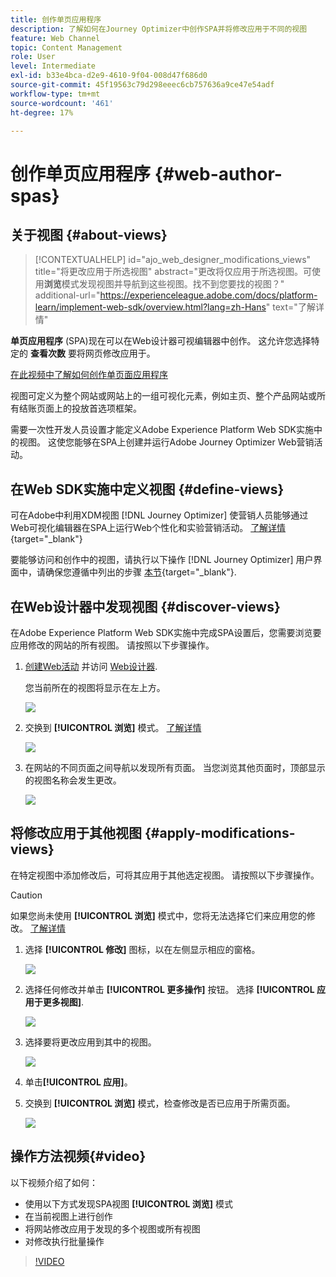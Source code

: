 ```yaml
---
title: 创作单页应用程序
description: 了解如何在Journey Optimizer中创作SPA并将修改应用于不同的视图
feature: Web Channel
topic: Content Management
role: User
level: Intermediate
exl-id: b33e4bca-d2e9-4610-9f04-008d47f686d0
source-git-commit: 45f19563c79d298eeec6cb757636a9ce47e54adf
workflow-type: tm+mt
source-wordcount: '461'
ht-degree: 17%

---
```


# 创作单页应用程序 {#web-author-spas}

## 关于视图 {#about-views}

>[!CONTEXTUALHELP]
>id="ajo_web_designer_modifications_views"
>title="将更改应用于所选视图"
>abstract="更改将仅应用于所选视图。可使用&#x200B;**浏览**&#x200B;模式发现视图并导航到这些视图。找不到您要找的视图？"
>additional-url="https://experienceleague.adobe.com/docs/platform-learn/implement-web-sdk/overview.html?lang=zh-Hans" text="了解详情"

**单页应用程序** (SPA)现在可以在Web设计器可视编辑器中创作。 这允许您选择特定的 **查看次数** 要将网页修改应用于。

[在此视频中了解如何创作单页面应用程序](#video)

视图可定义为整个网站或网站上的一组可视化元素，例如主页、整个产品网站或所有结账页面上的投放首选项框架。

需要一次性开发人员设置才能定义Adobe Experience Platform Web SDK实施中的视图。 这使您能够在SPA上创建并运行Adobe Journey Optimizer Web营销活动。

## 在Web SDK实施中定义视图 {#define-views}

可在Adobe中利用XDM视图 [!DNL Journey Optimizer] 使营销人员能够通过Web可视化编辑器在SPA上运行Web个性化和实验营销活动。 [了解详情](https://experienceleague.adobe.com/docs/experience-platform/edge/personalization/ajo/web-spa-implementation.html?lang=zh-Hans){target="_blank"}

要能够访问和创作中的视图，请执行以下操作 [!DNL Journey Optimizer] 用户界面中，请确保您遵循中列出的步骤 [本节](https://experienceleague.adobe.com/docs/experience-platform/edge/personalization/ajo/web-spa-implementation.html#implement-xdm-views){target="_blank"}.

## 在Web设计器中发现视图 {#discover-views}

在Adobe Experience Platform Web SDK实施中完成SPA设置后，您需要浏览要应用修改的网站的所有视图。 请按照以下步骤操作。

1. [创建Web活动](create-web.md) 并访问 [Web设计器](edit-web-content.md).

   您当前所在的视图将显示在左上方。

   ![](assets/web-designer-view-home.png)

1. 交换到 **[!UICONTROL 浏览]** 模式。 [了解详情](../web/edit-web-content.md#browse-mode)

   ![](assets/web-designer-view-browse.png)

1. 在网站的不同页面之间导航以发现所有页面。 当您浏览其他页面时，顶部显示的视图名称会发生更改。

   ![](assets/web-designer-other-view.png)

## 将修改应用于其他视图 {#apply-modifications-views}

在特定视图中添加修改后，可将其应用于其他选定视图。 请按照以下步骤操作。

>[!CAUTION]
>
>如果您尚未使用 **[!UICONTROL 浏览]** 模式中，您将无法选择它们来应用您的修改。 [了解详情](#discover-views)

1. 选择 **[!UICONTROL 修改]** 图标，以在左侧显示相应的窗格。

   ![](assets/web-designer-view-modifications-pane.png)

1. 选择任何修改并单击 **[!UICONTROL 更多操作]** 按钮。 选择 **[!UICONTROL 应用于更多视图]**.

   ![](assets/web-designer-modifications-more-actions.png)

1. 选择要将更改应用到其中的视图。

   ![](assets/web-designer-modifications-apply-to.png)

1. 单击&#x200B;**[!UICONTROL 应用]**。

1. 交换到 **[!UICONTROL 浏览]** 模式，检查修改是否已应用于所需页面。

   ![](assets/web-designer-modifications-applied-view.png)

## 操作方法视频{#video}

以下视频介绍了如何：

* 使用以下方式发现SPA视图 **[!UICONTROL 浏览]** 模式
* 在当前视图上进行创作
* 将网站修改应用于发现的多个视图或所有视图
* 对修改执行批量操作

>[!VIDEO](https://video.tv.adobe.com/v/3424536/?quality=12&learn=on)
